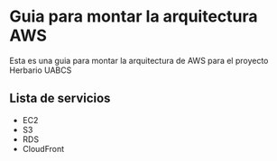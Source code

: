 # Guia para montar la arquitectura AWS

Esta es una guia para montar la arquitectura de AWS para el proyecto Herbario UABCS

## Lista de servicios
* EC2
* S3
* RDS
* CloudFront